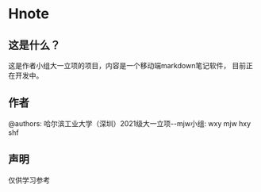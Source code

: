 # Hnote

## 这是什么？

这是作者小组大一立项的项目，内容是一个移动端markdown笔记软件，
目前正在开发中。

## 作者

@authors:
哈尔滨工业大学（深圳）2021级大一立项--mjw小组:
wxy
mjw
hxy
shf

## 声明

仅供学习参考